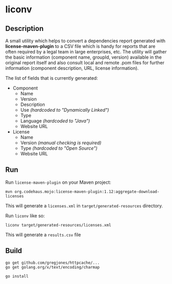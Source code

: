# liconv

## Description
A small utility which helps to convert a dependencies report generated with **license-maven-plugin** to a CSV file which is handy for reports that are often required by a legal team in large enterprises, etc. The utility will gather the basic information (component name, groupId, version) available in the original report itself and also consult local and remote .pom files for further information (component description, URL, license information).

The list of fields that is currently generated:
- Component
  - Name
  - Version
  - Description
  - Use _(hardcoded to "Dynamically Linked")_
  - Type
  - Language _(hardcoded to "Java")_
  - Website URL
- License
  - Name
  - Version _(manual checking is required)_
  - Type _(hardcoded to "Open Source")_
  - Website URL
 
## Run
Run `license-maven-plugin` on your Maven project: 
```
mvn org.codehaus.mojo:license-maven-plugin:1.12:aggregate-download-licenses
```
This will generate a `licenses.xml` in `target/generated-resources` directory. 

Run `liconv` like so:
```
liconv target/generated-resources/licenses.xml
```
This will generate a `results.csv` file

## Build

```
go get github.com/gregjones/httpcache/...
go get golang.org/x/text/encoding/charmap

go install
```
